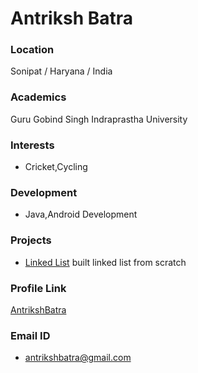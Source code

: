 # Antriksh Batra

### Location

Sonipat / Haryana / India

### Academics

Guru Gobind Singh Indraprastha University

### Interests

- Cricket,Cycling

### Development

- Java,Android Development

### Projects

- [Linked List](https://github.com/AntrikshBatra/Data-Structure) built linked list from scratch

### Profile Link

[AntrikshBatra](https://github.com/AntrikshBatra)

### Email ID

- antrikshbatra@gmail.com